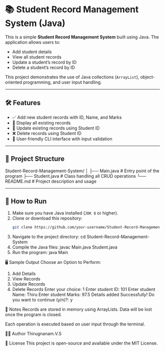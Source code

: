# 📚 Student Record Management System (Java)

This is a simple **Student Record Management System** built using Java. The application allows users to:

- Add student details
- View all student records
- Update a student’s record by ID
- Delete a student’s record by ID

This project demonstrates the use of Java collections (`ArrayList`), object-oriented programming, and user input handling.

---

## 🛠️ Features

- ✅ Add new student records with ID, Name, and Marks  
- 📃 Display all existing records  
- 🔁 Update existing records using Student ID  
- ❌ Delete records using Student ID  
- 🎯 User-friendly CLI interface with input validation  

---

## 📁 Project Structure

Student-Record-Management-System/
│
├── Main.java # Entry point of the program
├── Student.java # Class handling all CRUD operations
└── README.md # Project description and usage


---

## 🔧 How to Run

1. Make sure you have Java installed (`JDK 8` or higher).
2. Clone or download this repository:
   ```bash
   git clone https://github.com/your-username/Student-Record-Management-System.git
3. Navigate to the project directory:
cd Student-Record-Management-System
4. Compile the Java files:
javac Main.java Student.java
5. Run the program:
java Main

🖥️ Sample Output
Choose an Option to Perform:
1. Add Details
2. View Records
3. Update Records
4. Delete Records
Enter your choice: 1
Enter student ID: 101
Enter student Name: Thiru
Enter student Marks: 97.5
Details added Successfully!
Do you want to continue (y/n)?: y

📌 Notes
Records are stored in memory using ArrayLists. Data will be lost once the program is closed.

Each operation is executed based on user input through the terminal.

🧑‍💻 Author
Thirugnanam.V.S

📜 License
This project is open-source and available under the MIT License.